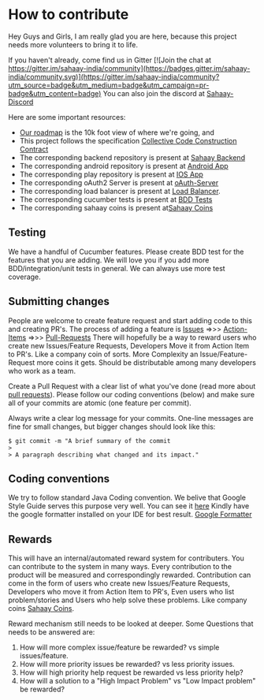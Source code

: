 # How to contribute

Hey Guys and Girls, I am really glad you are here, because this project needs more volunteers to bring it to life.   

If you haven't already, come find us in Gitter [![Join the chat at https://gitter.im/sahaay-india/community](https://badges.gitter.im/sahaay-india/community.svg)](https://gitter.im/sahaay-india/community?utm_source=badge&utm_medium=badge&utm_campaign=pr-badge&utm_content=badge)
You can also join the discord at [Sahaay-Discord](https://discord.gg/rbFjcMZ)

Here are some important resources:
  * [Our roadmap](https://trello.com/b/CcO8gd0Q/sahaay-roadmap) is the 10k foot view of where we're going, and
  * This project follows the specification [Collective Code Construction Contract](https://rfc.zeromq.org/spec/42/)
  * The corresponding backend repository is present at [Sahaay Backend](https://github.com/Ekshunya-India/sahaay-backend)
  * The corresponding android repository is present at [Android App](https://github.com/sunil-kavali/sahaay-android)
  * The corresponding play repository is present at [IOS App](https://github.com/Ekshunya-India/sahaay-ios)
  * The corresponding oAuth2 Server is present at [oAuth-Server](https://github.com/sunil-kavali/sahaay-auth-server)
  * The corresponding load balancer is present at [Load Balancer](https://github.com/sunil-kavali/sahaay-gateway).
  * The corresponding cucumber tests is present at [BDD Tests](https://github.com/Ekshunya-India/sahaay-bdd)
  * The corresponding sahaay coins is present at[Sahaay Coins](https://github.com/Ekshunya-India/sahaay-coins)

## Testing

We have a handful of Cucumber features. Please create BDD test for the features that you are adding. We will love you if you add more BDD/integration/unit tests in general. We can always use more test coverage.  

## Submitting changes
People are welcome to create feature request and start adding code to this and creating PR's. The process of adding a feature is 
[Issues](https://github.com/Ekshunya-India/sahaay/issues) =>>> [Action-Items](https://github.com/Ekshunya-India/sahaay/actions) =>>> [Pull-Requests](https://github.com/Ekshunya-India/sahaay/pulls )
There will hopefully be a way to reward users who create new Issues/Feature Requests, Developers Move it from Action Item to PR's. Like a company coin of sorts. More Complexity an Issue/Feature-Request more coins it gets. Should be distributable among many developers who work as a team.


Create a Pull Request with a clear list of what you've done (read more about [pull requests](http://help.github.com/pull-requests/)). Please follow our coding conventions (below) and make sure all of your commits are atomic (one feature per commit).

Always write a clear log message for your commits. One-line messages are fine for small changes, but bigger changes should look like this:

    $ git commit -m "A brief summary of the commit
    > 
    > A paragraph describing what changed and its impact."

## Coding conventions

We try to follow standard Java Coding convention. We belive that Google Style Guide serves this purpose very well. You can see it [here](https://google.github.io/styleguide/javaguide.html) Kindly have the google formatter installed on your IDE for best result. [Google Formatter](https://github.com/google/google-java-format)

## Rewards
This will have an internal/automated reward system for contributers. You can contribute to the system in many ways. Every contribution to the product will be measured and correspondingly rewarded. Contribution can come in the form of users who create new Issues/Feature Requests, Developers who move it from Action Item to PR's, Even users who list problem/stories and Users who help solve these problems.  Like company coins [Sahaay Coins](https://github.com/Ekshunya-India/sahaay-coins). 

Reward mechanism still needs to be looked at deeper. Some Questions that needs to be answered are: 
1. How will more complex issue/feature be rewarded? vs simple issues/feature. 
2. How will more priority issues be rewarded? vs less priority issues.
3. How will high priority help request be rewarded vs less priority help?
4. How will a solution to a "High Impact Problem" vs "Low Impact problem" be rewarded?